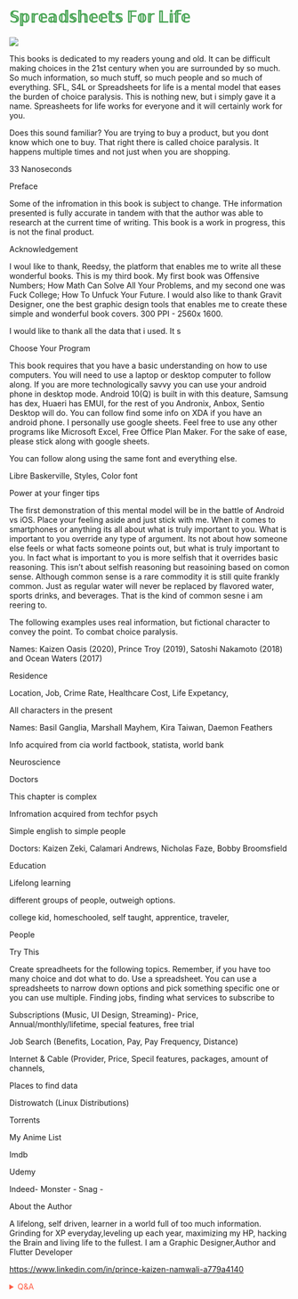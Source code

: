 <h1><span style='color:#4ba556;'>𝕊𝕡𝕣𝕖𝕒𝕕𝕤𝕙𝕖𝕖𝕥𝕤 𝔽𝕠𝕣 𝕃𝕚𝕗𝕖</span></h1>


![](https://giffiles.alphacoders.com/559/55905.gif)

This books is dedicated to my readers young and old. It can be difficult making choices in the 21st century when you are surrounded by so much. So much information, so much stuff, so much people and so much of everything. SFL, S4L or Spreadsheets for life is a mental model that eases the burden of choice paralysis. This is nothing new, but i simply gave it a name. Spreasheets for life works for everyone and it will certainly work for you.

Does this sound familiar? You are trying to buy a product, but you dont know which one to buy. That right there is called choice paralysis. It happens multiple times and not just when you are shopping.

33 Nanoseconds

Preface

Some of the infromation in this book is subject to change. THe information presented is fully accurate in tandem with that the author was able to research at the current time of writing. This book is a work in progress, this is not the final product.

Acknowledgement

I woul like to thank, Reedsy, the platform that enables me to write all these wonderful books. This is my third book. My first book was Offensive Numbers; How Math Can Solve All Your Problems, and my second one was Fuck College; How To Unfuck Your Future. I would also like to thank Gravit Designer, one the best graphic design tools that enables me to create these simple and wonderful book covers. 300 PPI - 2560x 1600.

I would like to thank all the data that i used. It s

Choose Your Program

This book requires that you have a basic understanding on how to use computers. You will need to use a laptop or desktop computer to follow along. If you are more technologically savvy you can use your android phone in desktop mode. Android 10(Q) is built in with this deature, Samsung has dex, Huaeri has EMUI, for the rest of you Andronix, Anbox, Sentio Desktop will do. You can follow find some info on XDA if you have an android phone. I personally use google sheets. Feel free to use any other programs like Microsoft Excel, Free Office Plan Maker. For the sake of ease, please stick along with google sheets.

You can follow along using the same font and everything else.

Libre Baskerville, Styles, Color font

Power at your finger tips

The first demonstration of this mental model will be in the battle of Android vs iOS. Place your feeling aside and just stick with me. When it comes to smartphones or anything its all about what is truly important to you. What is important to you override any type of argument. Its not about how someone else feels or what facts someone points out, but what is truly important to you. In fact what is important to you is more selfish that it overrides basic reasoning. This isn’t about selfish reasoning but reasoining based on comon sense. Although common sense is a rare commodity it is still quite frankly common. Just as regular water will never be replaced by flavored water, sports drinks, and beverages. That is the kind of common sesne i am reering to.

The following examples uses real information, but fictional character to convey the point. To combat choice paralysis.

Names: Kaizen Oasis (2020), Prince Troy (2019), Satoshi Nakamoto (2018) and Ocean Waters (2017)

Residence

Location, Job, Crime Rate, Healthcare Cost, Life Expetancy,

All characters in the present

Names: Basil Ganglia, Marshall Mayhem, Kira Taiwan, Daemon Feathers

Info acquired from cia world factbook, statista, world bank

Neuroscience

Doctors

This chapter is complex

Infromation acquired from techfor psych

Simple english to simple people

Doctors: Kaizen Zeki, Calamari Andrews, Nicholas Faze, Bobby Broomsfield

Education

Lifelong learning

different groups of people, outweigh options.

college kid, homeschooled, self taught, apprentice, traveler,

People

Try This

Create spreadheets for the following topics. Remember, if you have too many choice and dot what to do. Use a spreadsheet. You can use a spreadsheets to narrow down options and pick something specific one or you can use multiple. Finding jobs, finding what services to subscribe to

Subscriptions (Music, UI Design, Streaming)- Price, Annual/monthly/lifetime, special features, free trial

Job Search (Benefits, Location, Pay, Pay Frequency, Distance)

Internet & Cable (Provider, Price, Specil features, packages, amount of channels,

Places to find data

Distrowatch (Linux Distributions)

Torrents

My Anime List

Imdb

Udemy

Indeed- Monster - Snag -

About the Author

A lifelong, self driven, learner in a world full of too much information. Grinding for XP everyday,leveling up each year, maximizing my HP, hacking the Brain and living life to the fullest. I am a Graphic Designer,Author and Flutter Developer

https://www.linkedin.com/in/prince-kaizen-namwali-a779a4140

<span style='color:#ff5d46;'>

<details markdown='1'><summary>Q&A</summary>


</details>

</span>
